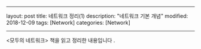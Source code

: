 
---

layout: post
title: 네트워크 정리(1)
description: "네트워크 기본 개념"
modified: 2018-12-09
tags: [Network]
categories: [Network]

---





<모두의 네트워크>  책을 읽고 정리한 내용입니다 .




